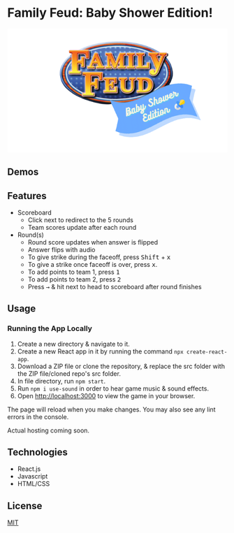 # Family Feud: Baby Shower Edition!

![Baby Shower Family Feud Logo](src/imgs/family_feud_baby_shower_ed.png)
## Demos

## Features
- Scoreboard
  - Click next to redirect to the 5 rounds
  - Team scores update after each round
- Round(s)
  - Round score updates when answer is flipped
  - Answer flips with audio
  - To give strike during the faceoff, press <kbd>Shift</kbd> + <kbd>x</kbd>
  - To give a strike once faceoff is over, press <kbd>x</kbd>.
  - To add points to team 1, press <kbd>1</kbd>
  - To add points to team 2, press <kbd>2</kbd>
  - Press <kbd>→</kbd> & hit next to head to scoreboard after round finishes

## Usage

### Running the App Locally
1. Create a new directory & navigate to it. 
2. Create a new React app in it by running the command `npx create-react-app`.
3. Download a ZIP file or clone the repository, & replace the src folder with the ZIP file/cloned repo's src folder.
4. In file directory, run `npm start`.
5. Run `npm i use-sound` in order to hear game music & sound effects.
6. Open [http://localhost:3000](http://localhost:3000) to view the game in your browser.

The page will reload when you make changes.
You may also see any lint errors in the console.

<!-- This project was bootstrapped with [Create React App](https://github.com/facebook/create-react-app). -->

Actual hosting coming soon.

## Technologies
- React.js
- Javascript
- HTML/CSS

## License
[MIT]()